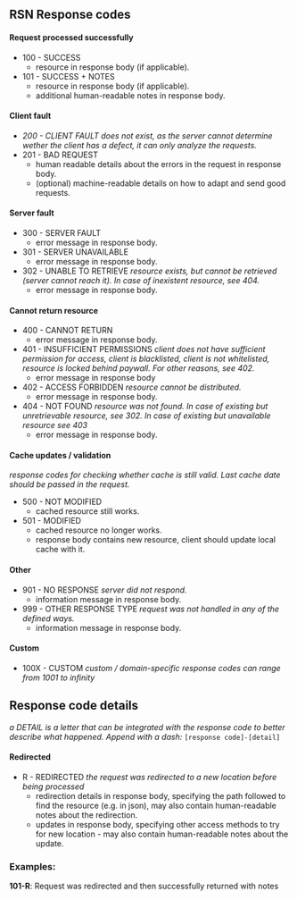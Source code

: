 
## RSN Response codes
#### Request processed successfully
- 100 - SUCCESS
	- resource in response body (if applicable).
- 101 - SUCCESS + NOTES
	- resource in response body (if applicable).
	- additional human-readable notes in response body.
#### Client fault
- *200 - CLIENT FAULT does not exist, as the server cannot determine wether the client has a defect, it can only analyze the requests.*
- 201 - BAD REQUEST
	- human readable details about the errors in the request in response body.
	- (optional) machine-readable details on how to adapt and send good requests.
#### Server fault
- 300 - SERVER FAULT
	- error message in response body.
- 301 - SERVER UNAVAILABLE
	- error message in response body.
- 302 - UNABLE TO RETRIEVE
		*resource exists, but cannot be retrieved (server cannot reach it). In case of inexistent resource, see 404.*
	- error message in response body.
#### Cannot return resource
- 400 - CANNOT RETURN
	- error message in response body.
- 401 - INSUFFICIENT PERMISSIONS
		*client does not have sufficient permission for access, client is blacklisted, client is not whitelisted, resource is locked behind paywall. For other reasons, see 402.*
	- error message in response body
- 402 - ACCESS FORBIDDEN
		*resource cannot be distributed.*
	- error message in response body.
- 404 - NOT FOUND
		*resource was not found. In case of existing but unretrievable resource, see 302. In case of existing but unavailable resource see 403*
	- error message in response body.
#### Cache updates / validation
*response codes for checking whether cache is still valid. Last cache date should be passed in the request.*
- 500 - NOT MODIFIED
	- cached resource still works.
- 501 - MODIFIED
	- cached resource no longer works.
	- response body contains new resource, client should update local cache with it.
#### Other
- 901 - NO RESPONSE
		*server did not respond.*
	- information message in response body.
- 999 - OTHER RESPONSE TYPE
		*request was not handled in any of the defined ways.*
	- information message in response body.
#### Custom
- 100X - CUSTOM
		*custom / domain-specific response codes can range from 1001 to infinity*


## Response code details
*a DETAIL is a letter that can be integrated with the response code to better describe what happened. Append with a dash:* `[response code]-[detail]`
#### Redirected
- R - REDIRECTED
	*the request was redirected to a new location before being processed*
	- redirection details in response body, specifying the path followed to find the resource (e.g. in json), may also contain human-readable notes about the redirection.
	- updates in response body, specifying other access methods to try for new location - may also contain human-readable notes about the update.
### Examples:
**101-R**: Request was redirected and then successfully returned with notes